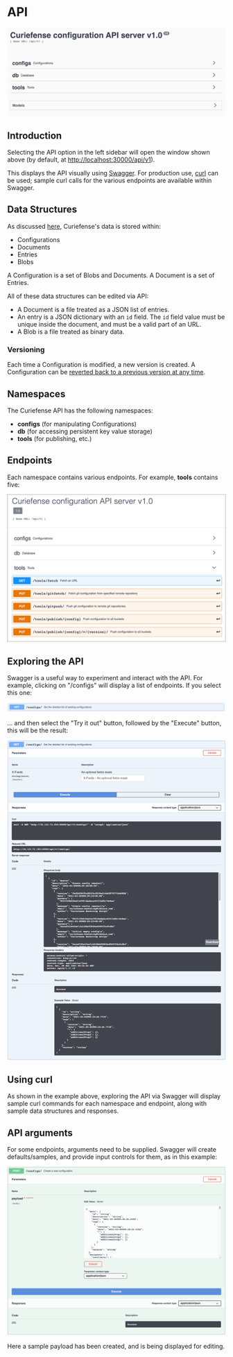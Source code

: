 # API

![](../../.gitbook/assets/api-main.png)

## Introduction

Selecting the API option in the left sidebar will open the window shown above \(by default, at [http://localhost:30000/api/v1](http://localhost:30000/api/v1)\).

This displays the API visually using [Swagger](https://swagger.io/). For production use, [curl](https://curl.se/) can be used; sample curl calls for the various endpoints are available within Swagger.

## Data Structures

As discussed [here](../../#data-structures), Curiefense's data is stored within:

* Configurations
* Documents
* Entries
* Blobs

A Configuration is a set of Blobs and Documents. A Document is a set of Entries. 

All of these data structures can be edited via API:

* A Document is a file treated as a JSON list of entries.
* An entry is a JSON dictionary with an `id` field. The `id` field value must be unique inside the document, and must be a valid part of an URL.
* A Blob is a file treated as binary data.

### Versioning

Each time a Configuration is modified, a new version is created. A Configuration can be [reverted back to a previous version at any time](../../git/version-control.md).

## Namespaces

The Curiefense API has the following namespaces:

* **configs** \(for manipulating Configurations\)
* **db** \(for accessing persistent key value storage\)
* **tools** \(for publishing, etc.\)

## Endpoints

Each namespace contains various endpoints. For example, **tools** contains five:

![](../../.gitbook/assets/swaggerhub-tools-endpoints.png)

## Exploring the API

Swagger is a useful way to experiment and interact with the API. For example, clicking on "/configs" will display a list of endpoints. If you select this one:

![](../../.gitbook/assets/api-example-get-cfg.png)

... and then select the "Try it out" button, followed by the "Execute" button, this will be the result:

![](../../.gitbook/assets/api-example-get-cfg-results.png)

## Using curl

As shown in the example above, exploring the API via Swagger will display sample curl commands for each namespace and endpoint, along with sample data structures and responses.

## API arguments

For some endpoints, arguments need to be supplied. Swagger will create defaults/samples, and provide input controls for them, as in this example: 

![](../../.gitbook/assets/api-example-create-cfg.png)

Here a sample payload has been created, and is being displayed for editing.



## 





